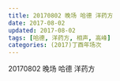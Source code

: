```yaml
---
title: 20170802 晚场 哈德 洋药方
date: 2017-08-02
updated: 2017-08-02
tags: [哈德, 洋药方, 相声, 高峰] 
categories: (2017)丁酉年场次 
---
```

20170802 晚场 哈德 洋药方

